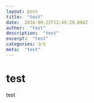 ```yaml
---
layout: post 
title:  "test" 
date:  2016-09-22T12:49:29.804Z 
author:  "test" 
description:  "test" 
excerpt:  "test" 
categories: 소식 
meta:  "test" 
---
```


# test

test